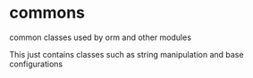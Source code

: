 commons
=======

common classes used by orm and other modules

This just contains classes such as string manipulation and base configurations
